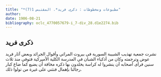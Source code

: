```yaml
---
title: "*مطبوعات ومخطوطات : ذكرى فريد*. المقتبس 1(7)"
author: 
date: 1906-08-21
bibliography: oclc_4770057679-i_7-div_28.d1e2274.bib
---
```




##  ذكرى فريد 


 نشرت جمعية تهذيب الشبيبة السورية في بيروت المراثي وأقوال الجرائد وبعض آثار فريد عوض وترجمته وكان من أذكياء الشبان في المدرسة الكلية الأميركية فتوفي منذ  ثلاث  سنين فرأى أصحابه أن ينشروا له كراسة يخلدون بها ذكره مخافة أن يضيع كما ضاع كبار رجالنا بإهمال فنثني على غيرة من تولوا ذلك. 
